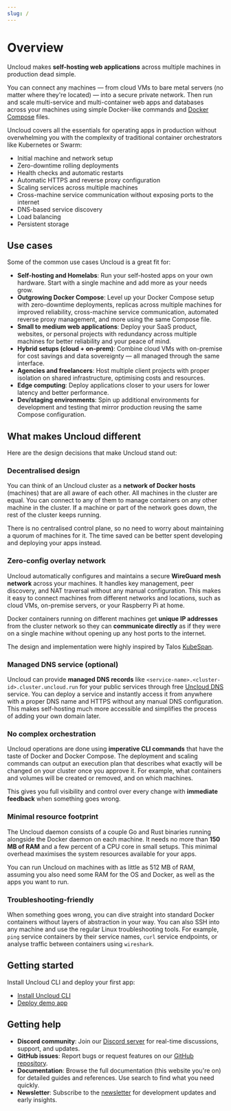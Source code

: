 ```yaml
---
slug: /
---
```


# Overview

Uncloud makes **self-hosting web applications** across multiple machines in production dead simple.

You can connect any machines — from cloud VMs to bare metal servers (no matter where they're located) — into a secure
private network. Then run and scale multi-service and multi-container web apps and databases across your machines using
simple Docker-like commands and [Docker Compose](https://docs.docker.com/reference/compose-file/) files.

Uncloud covers all the essentials for operating apps in production without overwhelming you with the complexity of
traditional container orchestrators like Kubernetes or Swarm:

* Initial machine and network setup
* Zero-downtime rolling deployments
* Health checks and automatic restarts
* Automatic HTTPS and reverse proxy configuration
* Scaling services across multiple machines
* Cross-machine service communication without exposing ports to the internet
* DNS-based service discovery
* Load balancing
* Persistent storage

## Use cases

Some of the common use cases Uncloud is a great fit for:

- **Self-hosting and Homelabs**: Run your self-hosted apps on your own hardware. Start with a single machine and add
  more as your needs grow.
- **Outgrowing Docker Compose**: Level up your Docker Compose setup with zero-downtime deployments, replicas across
  multiple machines for improved reliability, cross-machine service communication, automated reverse proxy management,
  and more using the same Compose file.
- **Small to medium web applications**: Deploy your SaaS product, websites, or personal projects with redundancy across
  multiple machines for better reliability and your peace of mind.
- **Hybrid setups (cloud + on-prem)**: Combine cloud VMs with on-premise for cost savings and data sovereignty — all
  managed through the same interface.
- **Agencies and freelancers**: Host multiple client projects with proper isolation on shared infrastructure, optimising
  costs and resources.
- **Edge computing**: Deploy applications closer to your users for lower latency and better performance.
- **Dev/staging environments**: Spin up additional environments for development and testing that mirror production
  reusing the same Compose configuration.

## What makes Uncloud different

Here are the design decisions that make Uncloud stand out:

### Decentralised design

You can think of an Uncloud cluster as a **network of Docker hosts** (machines) that are all aware of each other. All
machines in the cluster are equal. You can connect to any of them to manage containers on any other machine in the
cluster. If a machine or part of the network goes down, the rest of the cluster keeps running.

There is no centralised control plane, so no need to worry about maintaining a quorum of machines for it. The time saved
can be better spent developing and deploying your apps instead.

### Zero-config overlay network

Uncloud automatically configures and maintains a secure **WireGuard mesh network** across your machines. It handles key
management, peer discovery, and NAT traversal without any manual configuration. This makes it easy to connect machines
from different networks and locations, such as cloud VMs, on-premise servers, or your Raspberry Pi at home.

Docker containers running on different machines get **unique IP addresses** from the cluster network so they can
**communicate directly** as if they were on a single machine without opening up any host ports to the internet.

The design and implementation were highly inspired by
Talos [KubeSpan](https://www.talos.dev/v1.10/talos-guides/network/kubespan/).

### Managed DNS service (optional)

Uncloud can provide **managed DNS records** like `<service-name>.<cluster-id>.cluster.uncloud.run` for your public
services through free [Uncloud DNS](https://github.com/psviderski/uncloud-dns) service. You can deploy a service and
instantly access it from anywhere with a proper DNS name and HTTPS without any manual DNS configuration. This makes
self-hosting much more accessible and simplifies the process of adding your own domain later.

### No complex orchestration

Uncloud operations are done using **imperative CLI commands** that have the taste of Docker and Docker Compose. The
deployment and scaling commands can output an execution plan that describes what exactly will be changed on your cluster
once you approve it. For example, what containers and volumes will be created or removed, and on which machines.

This gives you full visibility and control over every change with **immediate feedback** when something goes wrong.

### Minimal resource footprint

The Uncloud daemon consists of a couple Go and Rust binaries running alongside the Docker daemon on each machine. It
needs no more than **150 MB of RAM** and a few percent of a CPU core in small setups. This minimal overhead maximises
the system resources available for your apps.

You can run Uncloud on machines with as little as 512 MB of RAM, assuming you also need some RAM for the OS and Docker,
as well as the apps you want to run.

### Troubleshooting-friendly

When something goes wrong, you can dive straight into standard Docker containers without layers of abstraction in your
way. You can also SSH into any machine and use the regular Linux troubleshooting tools. For example, `ping` service
containers by their service names, `curl` service endpoints, or analyse traffic between containers using `wireshark`.

## Getting started

Install Uncloud CLI and deploy your first app:

* [Install Uncloud CLI](./2-getting-started/1-install-cli.md)
* [Deploy demo app](./2-getting-started/2-deploy-demo-app.md)

## Getting help

* **Discord community**: Join our [Discord server](https://discord.gg/eR35KQJhPu) for real-time discussions, support,
  and updates.
* **GitHub issues**: Report bugs or request features on our [GitHub repository](https://github.com/psviderski/uncloud).
* **Documentation**: Browse the full documentation (this website you're on) for detailed guides and references. Use
  search to find what you need quickly.
* **Newsletter**: Subscribe to the [newsletter](https://uncloud.run/#subscribe) for development updates and early
  insights.
